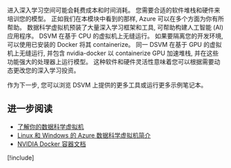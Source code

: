 进入深入学习空间可能会耗费成本和时间消耗。 您需要合适的软件堆栈和硬件来培训您的模型。 正如我们在本模块中看到的那样, Azure 可以在多个方面为你有所帮助。 数据科学虚拟机预装了大量深入学习框架和工具, 可帮助构建人工智能 (AI) 应用程序。 DSVM 在基于 CPU 的虚拟机上无缝运行。 如果要隔离您的开发环境, 可以使用已安装的 Docker 将其 containerize。 同一 DSVM 在基于 GPU 的虚拟机上无缝运行, 并包含 nvidia-docker 以 containerize GPU 加速堆栈, 并在这些功能强大的处理器上运行模型。 这种软件和硬件灵活性意味着您可以根据需要动态更改您的深入学习投资。 

作为下一步, 您可以浏览 DSVM 上提供的更多工具或运行更多示例笔记本。 


## <a name="further-reading"></a>进一步阅读

- [了解你的数据科学虚拟机](https://docs.microsoft.com/azure/machine-learning/data-science-virtual-machine/dsvm-tools-overview)
- [Linux 和 Windows 的 Azure 数据科学虚拟机简介](https://docs.microsoft.com/azure/machine-learning/data-science-virtual-machine/overview)
- [NVIDIA Docker 容器文档](https://www.nvidia.com/object/docker-container.html)

[!include[](../../../includes/azure-sandbox-cleanup.md)]
